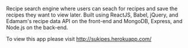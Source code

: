 Recipe search engine where users can seach for recipes and save the recipes they want to view later. 
Built using ReactJS, Babel, jQuery, and Edamam's recipe data API on the front-end and MongoDB, Express, and Node.js on the back-end.

To view this app please visit http://sukipes.herokuapp.com/


